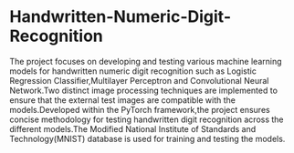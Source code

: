 # Handwritten-Numeric-Digit-Recognition
The project focuses on developing and testing various machine learning models for handwritten numeric digit recognition such as Logistic Regression Classifier,Multilayer Perceptron and Convolutional Neural Network.Two distinct image processing techniques are implemented to ensure that the external test images are compatible with the models.Developed within the PyTorch framework,the project ensures concise methodology for testing handwritten digit recognition across the different models.The Modified National Institute of Standards and Technology(MNIST) database is used for training and testing the models.

